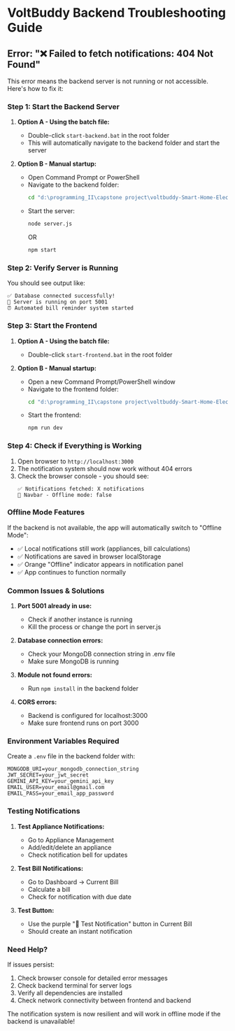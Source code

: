 # VoltBuddy Backend Troubleshooting Guide

## Error: "❌ Failed to fetch notifications: 404 Not Found"

This error means the backend server is not running or not accessible. Here's how to fix it:

### Step 1: Start the Backend Server

1. **Option A - Using the batch file:**
   - Double-click `start-backend.bat` in the root folder
   - This will automatically navigate to the backend folder and start the server

2. **Option B - Manual startup:**
   - Open Command Prompt or PowerShell
   - Navigate to the backend folder:
     ```cmd
     cd "d:\programming_II\capstone project\voltbuddy-Smart-Home-Electricity-Bill-Tracker-with-AI-Insights\voltbuddy-backend"
     ```
   - Start the server:
     ```cmd
     node server.js
     ```
     OR
     ```cmd
     npm start
     ```

### Step 2: Verify Server is Running

You should see output like:
```
✅ Database connected successfully!
🚀 Server is running on port 5001
⏰ Automated bill reminder system started
```

### Step 3: Start the Frontend

1. **Option A - Using the batch file:**
   - Double-click `start-frontend.bat` in the root folder

2. **Option B - Manual startup:**
   - Open a new Command Prompt/PowerShell window
   - Navigate to the frontend folder:
     ```cmd
     cd "d:\programming_II\capstone project\voltbuddy-Smart-Home-Electricity-Bill-Tracker-with-AI-Insights\voltbuddy-frontend"
     ```
   - Start the frontend:
     ```cmd
     npm run dev
     ```

### Step 4: Check if Everything is Working

1. Open browser to `http://localhost:3000`
2. The notification system should now work without 404 errors
3. Check the browser console - you should see:
   ```
   ✅ Notifications fetched: X notifications
   📡 Navbar - Offline mode: false
   ```

### Offline Mode Features

If the backend is not available, the app will automatically switch to "Offline Mode":
- ✅ Local notifications still work (appliances, bill calculations)
- ✅ Notifications are saved in browser localStorage
- ✅ Orange "Offline" indicator appears in notification panel
- ✅ App continues to function normally

### Common Issues & Solutions

1. **Port 5001 already in use:**
   - Check if another instance is running
   - Kill the process or change the port in server.js

2. **Database connection errors:**
   - Check your MongoDB connection string in .env file
   - Make sure MongoDB is running

3. **Module not found errors:**
   - Run `npm install` in the backend folder

4. **CORS errors:**
   - Backend is configured for localhost:3000
   - Make sure frontend runs on port 3000

### Environment Variables Required

Create a `.env` file in the backend folder with:
```
MONGODB_URI=your_mongodb_connection_string
JWT_SECRET=your_jwt_secret
GEMINI_API_KEY=your_gemini_api_key
EMAIL_USER=your_email@gmail.com
EMAIL_PASS=your_email_app_password
```

### Testing Notifications

1. **Test Appliance Notifications:**
   - Go to Appliance Management
   - Add/edit/delete an appliance
   - Check notification bell for updates

2. **Test Bill Notifications:**
   - Go to Dashboard → Current Bill
   - Calculate a bill
   - Check for notification with due date

3. **Test Button:**
   - Use the purple "🧪 Test Notification" button in Current Bill
   - Should create an instant notification

### Need Help?

If issues persist:
1. Check browser console for detailed error messages
2. Check backend terminal for server logs
3. Verify all dependencies are installed
4. Check network connectivity between frontend and backend

The notification system is now resilient and will work in offline mode if the backend is unavailable!
